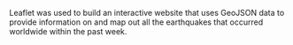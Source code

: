 Leaflet was used to build an interactive website that uses GeoJSON data to provide information on and map out all the earthquakes that occurred worldwide within the past week.
